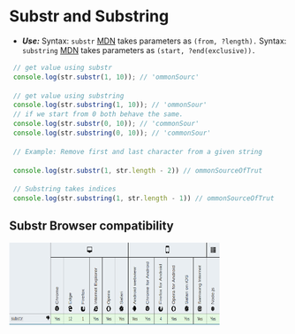 # Substr and Substring

- ***Use:***
Syntax: `substr`  [MDN](https://developer.mozilla.org/en-US/docs/Web/JavaScript/Reference/Global_Objects/String/substr)  takes parameters as  `(from, ?length).`
Syntax: `substring`  [MDN](https://developer.mozilla.org/en-US/docs/Web/JavaScript/Reference/Global_Objects/String/substring)  takes parameters as  `(start, ?end(exclusive)).`

```js
 // get value using substr
 console.log(str.substr(1, 10)); // 'ommonSourc'

 // get value using substring
 console.log(str.substring(1, 10)); // 'ommonSour'
 // if we start from 0 both behave the same.
 console.log(str.substr(0, 10)); // 'commonSour'
 console.log(str.substring(0, 10)); // 'commonSour'

 // Example: Remove first and last character from a given string

 console.log(str.substr(1, str.length - 2)) // ommonSourceOfTrut

 // Substring takes indices
 console.log(str.substring(1, str.length - 1)) // ommonSourceOfTrut
```

## Substr Browser compatibility
<img src="resources/img/substr.png" width="381" height="148" alt="Substr Browser compatibility">
